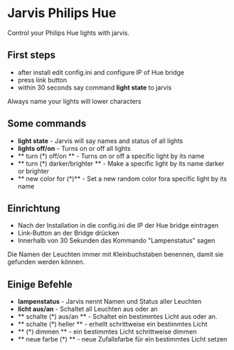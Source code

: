 # Jarvis Philips Hue
Control your Philips Hue lights with jarvis.

## First steps
* after install edit config.ini and configure IP of Hue bridge
* press link button
* within 30 seconds say command **light state** to jarvis

Always name your lights will lower characters

## Some commands
* **light state** - Jarvis will say names and status of all lights 
* **lights off/on** - Turns on or off all lights
* ** turn (*) off/on ** - Turns on or off a specific light by its name
* ** turn (*) darker/brighter ** - Make a specific light by its name darker or brighter
* ** new color for (*)** - Set a new random color fora specific light by its name

## Einrichtung
* Nach der Installation in die config.ini die IP der Hue bridge eintragen
* Link-Button an der Bridge drücken
* Innerhalb von 30 Sekunden das Kommando "Lampenstatus" sagen

Die Namen der Leuchten immer mit Kleinbuchstaben benennen, damit sie gefunden werden können.

## Einige Befehle
* **lampenstatus** - Jarvis nennt Namen und Status aller Leuchten 
* **licht aus/an** - Schaltet all Leuchten aus oder an
* ** schalte (*) aus/an ** - Schaltet ein bestimmtes Licht aus oder an.
* ** schalte (*) heller ** - erhellt schrittweise ein bestimmtes Licht
* ** (*) dimmen ** - ein bestimmtes Licht schrittweise dimmen
* ** neue farbe (*) ** - neue Zufallsfarbe für ein bestimmtes Licht setzen
